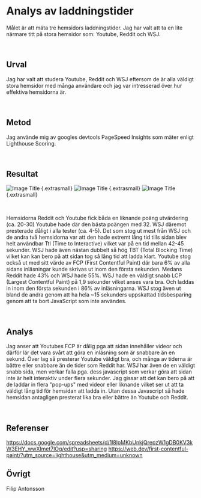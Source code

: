 Analys av laddningstider
=======================

Målet är att mäta tre hemsidors laddningstider. Jag har valt att ta en lite närmare
titt på stora hemsidor som: Youtube, Reddit och WSJ.

<br/>

Urval
-----------------------

Jag har valt att studera Youtube, Reddit och WSJ eftersom de är alla väldigt stora hemsidor
med många användare och jag var intresserad över hur effektiva hemsidorna är.

<br/>

Metod
-----------------------

Jag använde mig av googles devtools PageSpeed Insights som mäter enligt Lighthouse Scoring.

<br/>

Resultat
-----------------------
![Image Title](%assets_url%/img/YOUTUBE-2.jpg) {.extrasmall}
![Image Title](%assets_url%/img/WSJ-1.jpg) {.extrasmall}
![Image Title](%assets_url%/img/REDDIT-1.jpg) {.extrasmall}

<br/>

Hemsidorna Reddit och Youtube fick båda en liknande poäng utvärdering (ca. 20-30)
Youtube hade där den bästa poängen med 32.
WSJ däremot presterade dåligt i alla tester (ca. 4-5).
Det som stog ut mest från WSJ och de andra två hemsidorna var att den hade extremt lång tid
tills sidan blev helt användbar TtI (Time to Interactive) vilket var på en tid mellan 42-45 sekunder.
WSJ hade även nästan dubbelt så hög TBT (Total Blocking Time) vilket kan kan bero på att sidan tog så lång
tid att ladda klart.
Youtube stog också ut med sitt värde av FCP (First Contentful Paint) där bara 6% av alla sidans inläsningar kunde
skrivas ut inom den första sekunden.
Medans Reddit hade 43% och WSJ hade 55%.
WSJ hade en väldigt snabb LCP (Largest Contentful Paint) på 1,9 sekunder vilket anses vara bra.
Och laddas in inom den första sekunden i 86% av inläsningarna.
WSJ stog även ut bland de andra genom att ha hela ~15 sekunders uppskattad tidsbesparing genom att ta bort
JavaScript som inte användes.

<br/>

Analys
-----------------------

Jag anser att Youtubes FCP är dålig pga att sidan innehåller videor och därför lär det vara svårt att göra en inläsning
som är snabbare än en sekund. Över lag så presterar Youtube väldigt bra, och många av tiderna är bättre eller snabbare än
de tider som Reddit har. WSJ har även de en väldigt snabb sida, men verkar falla pga. dess javascript som verkar göra
att sidan inte är helt interaktiv under flera sekunder.
Jag gissar att det kan bero på att de laddar in flera "pop-ups" med videor eller liknande vilket ser ut att ta väldigt lång tid
för hemsidan att ladda in. Utan dessa Javascript så hade hemsidan antagligen presterat lika bra eller bättre än Youtube och Reddit.

<br/>

Referenser
-----------------------

https://docs.google.com/spreadsheets/d/1l8lpMKbUnkjQrepzW1gDB0KV3kW3EHY_wwXlmet7lOg/edit?usp=sharing
https://web.dev/first-contentful-paint/?utm_source=lighthouse&utm_medium=unknown

Övrigt
-----------------------

Filip Antonsson
